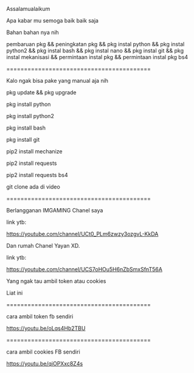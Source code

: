 Assalamualaikum

Apa kabar mu semoga baik baik saja

Bahan bahan nya nih

pembaruan pkg && peningkatan pkg && pkg instal python && pkg instal python2 && pkg instal bash && pkg instal nano && pkg instal git && pkg instal mekanisasi && permintaan instal pkg && permintaan instal pkg bs4

=========================================

Kalo ngak bisa pake yang manual aja nih

pkg update && pkg upgrade

pkg install python

pkg install python2

pkg install bash

pkg install git

pip2 install mechanize

pip2 install requests

pip2 install requests bs4

git clone ada di video

=========================================

Berlangganan IMGAMING Chanel saya

link ytb:

https://youtube.com/channel/UCt0_PLm6zwzy3ozgvL-KkDA

Dan rumah Chanel Yayan XD.

link ytb:

https://youtube.com/channel/UCS7oHOu5H6nZbSmxSfnT56A

Yang ngak tau ambil token atau cookies

Liat ini

=========================================

cara ambil token fb sendiri

https://youtu.be/oLqs4Hb2TBU

=========================================

cara ambil cookies FB sendiri

https://youtu.be/qiOPXxc8Z4s
